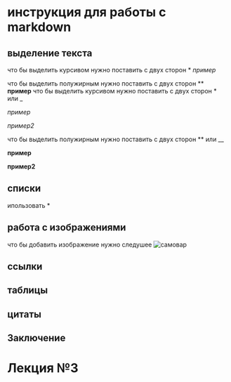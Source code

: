 # инструкция для работы с markdown

## выделение текста
что бы выделить курсивом нужно поставить с двух сторон *  *пример*

что бы выделить полужирным нужно поставить с двух сторон ** **пример**
что бы выделить курсивом нужно поставить с двух сторон * или _ 

 *пример*

 _пример2_

что бы выделить полужирным нужно поставить с двух сторон ** или __ 

**пример**

__пример2__

## списки
ипользовать *

## работа с изображениями
что бы добавить изображение нужно следушее
![самовар](1.jpg)

## ссылки

## таблицы

## цитаты

## Заключение

# Лекция №3
